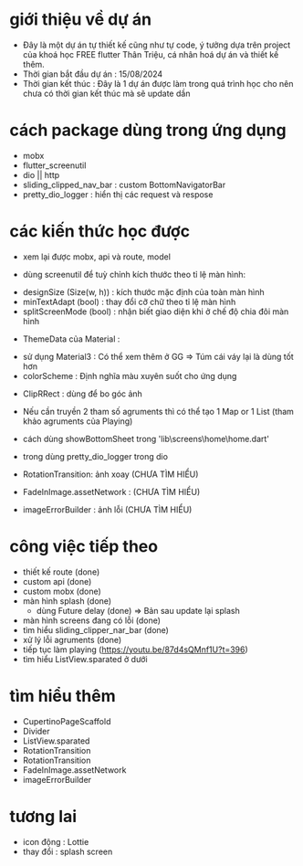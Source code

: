 # giới thiệu về dự án
 - Đây là một dự án tự thiết kế cũng như tự code, ý tưởng dựa trên project của khoá học FREE flutter Thân Triệu, cá nhân hoá dự án và thiết kế thêm.
 - Thời gian bắt đầu dự án : 15/08/2024
 - Thời gian kết thúc : Đây là 1 dự án được làm trong quá trình học cho nên chưa có thời gian kết thúc mà sẽ update dần 


# cách package dùng trong ứng dụng
 - mobx
 - flutter_screenutil
 - dio || http
 - sliding_clipped_nav_bar : custom BottomNavigatorBar
 - pretty_dio_logger : hiển thị các request và respose

 
# các kiến thức học được
 - xem lại được mobx, api và route, model

 - dùng screenutil để tuỳ chỉnh kích thước theo tỉ lệ màn hình:
  + designSize (Size(w, h)) : kích thước mặc định của toàn màn hình
  + minTextAdapt (bool) : thay đổi cỡ chữ theo tỉ lệ màn hình
  + splitScreenMode (bool) : nhận biết giao diện khi ở chế độ chia đôi màn hình

 - ThemeData của Material :
  + sử dụng Material3 : Có thể xem thêm ở GG => Túm cái váy lại là dùng tốt hơn
  + colorScheme : Định nghĩa màu xuyên suốt cho ứng dụng

 - ClipRRect : dùng để bo góc ảnh

 - Nếu cần truyền 2 tham số agruments thì có thể tạo 1 Map or 1 List (tham khảo agruments của Playing) 

 - cách dùng showBottomSheet trong 'lib\screens\home\home.dart' 

 - trong dùng pretty_dio_logger trong dio

 - RotationTransition: ảnh xoay (CHƯA TÌM HIỂU)

 - FadeInImage.assetNetwork : (CHƯA TÌM HIỂU)

 - imageErrorBuilder : ảnh lỗi (CHƯA TÌM HIỂU)

 


# công việc tiếp theo
 - thiết kế route                      (done)
 - custom api                          (done)
 - custom mobx                         (done)
 - màn hình splash                     (done)
    + dùng Future delay                (done) => Bản sau update lại splash 
 - màn hình screens đang có lỗi        (done)
 - tìm hiểu sliding_clipper_nar_bar    (done)
 - xử lý lỗi agruments                 (done)
 - tiếp tục làm playing
 (https://youtu.be/87d4sQMnf1U?t=396)
 - tìm hiểu ListView.sparated ở dưới


# tìm hiểu thêm
 - CupertinoPageScaffold
 - Divider 
 - ListView.sparated
 - RotationTransition
 - RotationTransition
 - FadeInImage.assetNetwork
 - imageErrorBuilder


# tương lai
 - icon động : Lottie
 - thay đổi : splash screen


